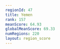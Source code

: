 ```yaml
---
regionId: 47
title: Yemen
rank: 157
meanScore: 64.93
globalMeanScore: 69.33
numRegions: 220
layout: region_score
---
```

